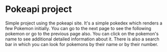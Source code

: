 # Pokeapi project

Simple project using the pokeapi site. It's a simple pokedex which renders a few Pokemon initially. You can go to the next page to see the following pokemon or go to the previous page also. You can click on the pokemon's name to see additional detailed information about it. There is also a search bar in which you can look for pokemons by their name or by their number.
